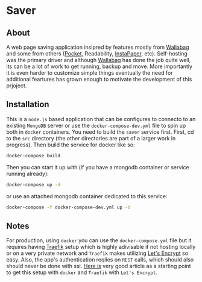 # Saver

## About

A web page saving application insipred by features mostly from [Wallabag](https://www.wallabag.org/en) and some from others ([Pocket](https://getpocket.com/), Readability, [InstaPaper](https://www.instapaper.com/), etc).  Self-hosting was the primary driver and although [Wallabag](https://www.wallabag.org/en) has done the job quite well, its can be a lot of work to get running, backup and move.  More  importantly it is even harder to customize simple things eventually the need for additional feartures has grown enough to motivate the development of this prjoject.

## Installation

This is a `node.js` based application that can be configures to connecto to an existing `MongoDB` server or use the `docker-compose-dev.yml` file to spin up both in `docker` containers.  You need to build the `saver` service first.  First, cd to the `src` directory (the other directories are part of a larger work in progress).  Then build the service for docker like so:

```bash
docker-compose build
```

Then you can start it up with (if you have a mongodb container or service running already):

```bash
docker-compose up -d
```

or use an attached mongodb container dedicated to this service:

```bash
docker-compose -f docker-compose-dev.yml up -d
```

## Notes

For production, using `docker` you can use the `docker-compose.yml` file but it requires having [Traefik](https://github.com/containous/traefik) setup which is highly adivisable if not hosting locally or on a very private network and `Traefik` makes utilizing [Let's Encrypt](https://letsencrypt.org) so easy. Also, the app's authentication reqlies on `REST` calls, which should also should never be done with ssl.  [Here is](https://www.digitalocean.com/community/tutorials/how-to-use-traefik-as-a-reverse-proxy-for-docker-containers-on-ubuntu-18-04) very good article as a starting point to get this setup with `docker` and `Traefik` with `Let's Encrypt`.
